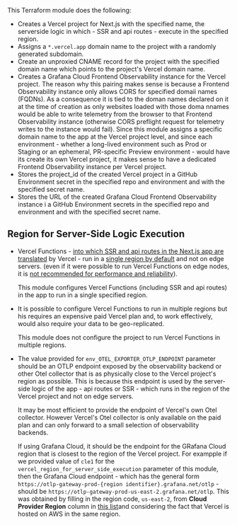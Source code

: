 This Terraform module does the following:

- Creates a Vercel project for Next.js with the specified name, the serverside logic in which - SSR and api routes - execute in the specified region.
- Assigns a `*.vercel.app` domain name to the project with a randomly generated subdomain.
- Create an unproxied CNAME record for the project with the specified domain name which points to the project's Vercel domain name.
- Creates a Grafana Cloud Frontend Observability instance for the Vercel project. The reason why this pairing makes sense is because a Frontend Observability instance only allows CORS for specified domaii names (FQDNs). As a consequence it is tied to the doman names declared on it at the time of creation as only websites loaded with those doma nnames would be able to write telemetry from the browser to that Frontend Observability instance (otherwise CORS preflight request for telemetry writes to the instance would fail).
  Since this module assigns a specific domain name to the app at the Vercel project level, and since each environment - whether a long-lived environment such as Prod or Staging or an ephemeral, PR-specific Preview environment - would have its create its own Vercel project, it makes sense to have a dedicated Frontend Observability instance per Vercel project.
- Stores the project_id of the created Vercel project in a GitHub Environment secret in the specified repo and environment and with the specified secret name.
- Stores the URL of the created Grafana Cloud Frontend Observability instance i a GitHub Environment secrets in the specified repo and environment and with the specified secret name.

## Region for Server-Side Logic Execution

- Vercel Functions - [into which SSR and api routes in the Next.js app are translated](https://nextjs.org/learn/pages-router/deploying-nextjs-app-platform-details) by Vercel - run in a [single region by default](https://vercel.com/docs/functions#functions-lifecycle) and not on edge servers. (even if it were possible to run Vercel Functions on edge nodes, it is [not recommended for performance and reliability](https://vercel.com/docs/functions/runtimes/edge)).

  This module configures Vercel Functions (including SSR and api routes) in the app to run in a single specified region.

- It is possible to configure Vercel Functions to run in multiple regions but his requires an expensive paid Vercel plan and, to work effectively, would also require your data to be geo-replicated.

  This module does not configure the project to run Vercel Functions in multiple regions.

- The value provided for `env_OTEL_EXPORTER_OTLP_ENDPOINT` parameter should be an OTLP endpoint exposed by the observability backend or other Otel collector that is as physically close to the Vercel project's region as possible. This is because this endpoint is used by the server-side logic of the app - api routes or SSR - which runs in the region of the Vercel project and not on edge servers.

  It may be most efficient to provide the endpoint of Vercel's own Otel collector. However Vercel's Otel collector is only available on the paid plan and can only forward to a small selection of observability backends.

  If using Grafana Cloud, it should be the endpoint for the GRafana Cloud region that is closest to the region of the Vercel project. For exampple if we provided value of `cle1` for the `vercel_region_for_server_side_execution` parameter of this module, then the Grafana Cloud endpoint - which has the general form `https://otlp-gateway-prod-{region identifier}.grafana.net/otlp` - should be `https://otlp-gateway-prod-us-east-2.grafana.net/otlp`. This was obtained by filling in the region code, `us-east-2`, from **Cloud Provider Region** column in [this list](https://grafana.com/docs/grafana-cloud/security-and-account-management/regional-availability/)and considering the fact that Vercel is hosted on AWS in the same region.

